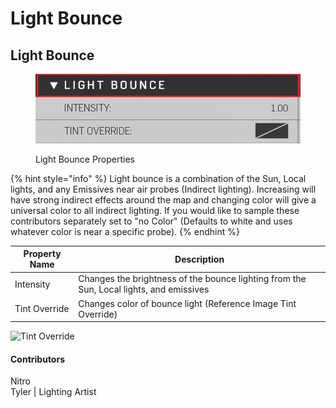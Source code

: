 # Light Bounce

## Light Bounce

<figure><img src="../../../.gitbook/assets/image (2) (1).png" alt=""><figcaption><p>Light Bounce Properties</p></figcaption></figure>

{% hint style="info" %}
Light bounce is a combination of the Sun, Local lights, and any Emissives near air probes (Indirect lighting). Increasing will have strong indirect effects around the map and changing color will give a universal color to all indirect lighting. If you would like to sample these contributors separately set to "no Color" (Defaults to white and uses whatever color is near a specific probe).
{% endhint %}

| Property Name | Description                                                                             |
| ------------- | --------------------------------------------------------------------------------------- |
| Intensity     | Changes the brightness of the bounce lighting from the Sun, Local lights, and emissives |
| Tint Override | Changes color of bounce light (Reference Image Tint Override)                           |

![Tint Override](https://imgur.com/QiNPbqM.gif)

#### Contributors

Nitro\
Tyler | Lighting Artist
